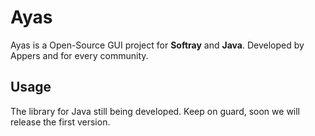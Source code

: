 # Ayas
Ayas is a Open-Source GUI project for **Softray** and **Java**.
Developed by Appers and for every community.
## Usage
The library for Java still being developed. Keep on guard, soon we will release the first version.
